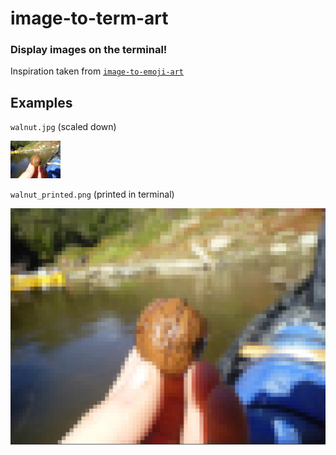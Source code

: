 # image-to-term-art
### Display images on the terminal!

Inspiration taken from [`image-to-emoji-art`](https://github.com/TEESDAAL/image-to-emoji-art)

## Examples

`walnut.jpg` (scaled down)

![walnut in hand](walnut.jpg)

`walnut_printed.png` (printed in terminal)

![walnut printed in terminal](walnut_printed.png)